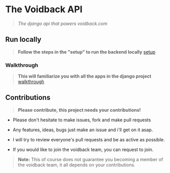 # The Voidback API

> *The django api that powers voidback.com*



## Run locally

> **Follow the steps in the **"setup"** to run the backend locally** <a href="docs/setup.md">setup</a>



### Walkthrough

> **This will familiarize you with all the apps in the django project** <a href="docs/wlakthrough.md">walkthrough</a>


## Contributions


> **Please contribute, this project needs your contributions!**

- Please don't hesitate to make issues, fork and make pull requests

- Any features, ideas, bugs just make an issue and i'll get on it asap.

- I will try to review everyone's pull requests and be as active as possible.


- If you would like to join the voidback team, you can request to join.
    
> **Note:** This of course does not guarantee you becoming a member of the voidback team, it all depends on your contributions.



